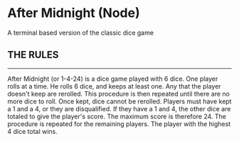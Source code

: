 # After Midnight (Node)

A terminal based version of the classic dice game

## THE RULES

---------

After Midnight (or 1-4-24) is a dice game played with 6 dice.
One player rolls at a time. 
He rolls 6 dice, and keeps at least one. 
Any that the player doesn't keep are rerolled. 
This procedure is then repeated 
until there are no more dice to roll. 
Once kept, dice cannot be rerolled. 
Players must have kept a 1 and a 4, or they are disqualified. 
If they have a 1 and 4, the other dice are totaled to give the player's score. 
The maximum score is therefore 24. 
The procedure is repeated for the remaining players. 
The player with the highest 4 dice total wins.